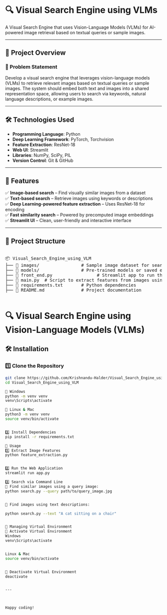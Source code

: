 # 🔍 Visual Search Engine using VLMs

A Visual Search Engine that uses Vision-Language Models (VLMs) for AI-powered image retrieval based on textual queries or sample images.

---

## 📌 Project Overview

### 🧠 Problem Statement

Develop a visual search engine that leverages vision-language models (VLMs) to retrieve 
relevant images based on textual queries or sample images. The system should embed both text 
and images into a shared representation space, allowing users to search via keywords, natural 
language descriptions, or example images. 

---

## 🛠 Technologies Used

- **Programming Language**: Python  
- **Deep Learning Framework**: PyTorch, Torchvision  
- **Feature Extraction**: ResNet-18  
- **Web UI**: Streamlit  
- **Libraries**: NumPy, SciPy, PIL  
- **Version Control**: Git & GitHub

---

## 📌 Features

✅ **Image-based search** – Find visually similar images from a dataset  
✅ **Text-based search** – Retrieve images using keywords or descriptions  
✅ **Deep Learning-powered feature extraction** – Uses ResNet-18 for encoding  
✅ **Fast similarity search** – Powered by precomputed image embeddings  
✅ **Streamlit UI** – Clean, user-friendly and interactive interface


---

## 📁 Project Structure

<pre>

📦 Visual_Search_Engine_using_VLM
├── 📂 images/                # Sample image dataset for search
├── 📂 models/                # Pre-trained models or saved embeddings
├── 📜 front_end.py                 # Streamlit app to run the visual search engine
├── 📜 main.py  # Script to extract features from images using ResNet-18
├── 📜 requirements.txt       # Python dependencies
├── 📜 README.md              # Project documentation

</pre>

# 🔍 Visual Search Engine using Vision-Language Models (VLMs)

## 🛠 Installation

### 1️⃣ Clone the Repository
```bash
git clone https://github.com/Krishnandu-Halder/Visual_Search_Engine_using_VLM.git
cd Visual_Search_Engine_using_VLM

🔹 Windows
python -m venv venv
venv\Scripts\activate

🔹 Linux & Mac
python3 -m venv venv
source venv/bin/activate


3️⃣ Install Dependencies
pip install -r requirements.txt

🚀 Usage
1️⃣ Extract Image Features
python feature_extraction.py


2️⃣ Run the Web Application
streamlit run app.py

3️⃣ Search via Command Line
🔹 Find similar images using a query image:
python search.py --query path/to/query_image.jpg


🔹 Find images using text descriptions:

python search.py --text "A cat sitting on a chair"


🔧 Managing Virtual Environment
🔹 Activate Virtual Environment
Windows
venv\Scripts\activate


Linux & Mac
source venv/bin/activate


🔹 Deactivate Virtual Environment
deactivate


---

 

Happy coding!
